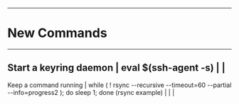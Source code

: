 --------------------------------------------------------------------------------
# New Commands
--------------------------------------------------------------------------------
Start a keyring daemon       |
eval $(ssh-agent -s)         |
                             |
--------------------------------------------------------------------------------
Keep a command running       | while ( ! rsync --recursive --timeout=60 --partial <source> <destination> --info=progress2 ); do sleep 1; done
  (rsync example)            |
                             |
                             |
